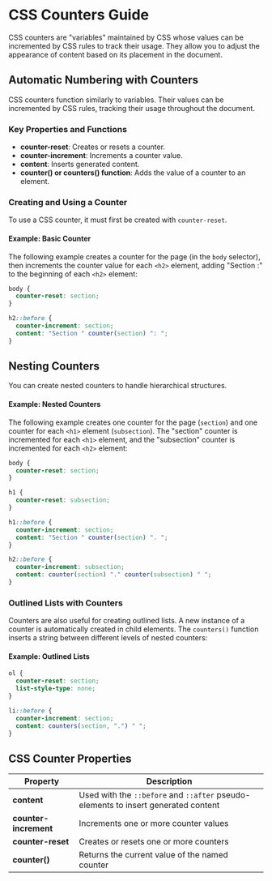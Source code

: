 # CSS Counters Guide
CSS counters are "variables" maintained by CSS whose values can be incremented by CSS rules to track their usage. They allow you to adjust the appearance of content based on its placement in the document.
## Automatic Numbering with Counters

CSS counters function similarly to variables. Their values can be incremented by CSS rules, tracking their usage throughout the document.

### Key Properties and Functions
- **counter-reset**: Creates or resets a counter.
- **counter-increment**: Increments a counter value.
- **content**: Inserts generated content.
- **counter() or counters() function**: Adds the value of a counter to an element.

### Creating and Using a Counter
To use a CSS counter, it must first be created with `counter-reset`.

#### Example: Basic Counter
The following example creates a counter for the page (in the `body` selector), then increments the counter value for each `<h2>` element, adding "Section <value of the counter>:" to the beginning of each `<h2>` element:

```css
body {
  counter-reset: section;
}

h2::before {
  counter-increment: section;
  content: "Section " counter(section) ": ";
}
```

## Nesting Counters

You can create nested counters to handle hierarchical structures.

#### Example: Nested Counters
The following example creates one counter for the page (`section`) and one counter for each `<h1>` element (`subsection`). The "section" counter is incremented for each `<h1>` element, and the "subsection" counter is incremented for each `<h2>` element:

```css
body {
  counter-reset: section;
}

h1 {
  counter-reset: subsection;
}

h1::before {
  counter-increment: section;
  content: "Section " counter(section) ". ";
}

h2::before {
  counter-increment: subsection;
  content: counter(section) "." counter(subsection) " ";
}
```

### Outlined Lists with Counters
Counters are also useful for creating outlined lists. A new instance of a counter is automatically created in child elements. The `counters()` function inserts a string between different levels of nested counters:

#### Example: Outlined Lists
```css
ol {
  counter-reset: section;
  list-style-type: none;
}

li::before {
  counter-increment: section;
  content: counters(section, ".") " ";
}
```

## CSS Counter Properties

| Property           | Description                                                              |
|--------------------|--------------------------------------------------------------------------|
| **content**        | Used with the `::before` and `::after` pseudo-elements to insert generated content |
| **counter-increment** | Increments one or more counter values                                     |
| **counter-reset**     | Creates or resets one or more counters                                     |
| **counter()**         | Returns the current value of the named counter                            |
